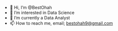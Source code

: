 - 👋 Hi, I’m @BestOhah
- 👀 I’m interested in Data Science
- 🌱 I’m currently a Data Analyst
- 📫 How to reach me, email; bestohah9@gmail.com

<!---
BestOhah/BestOhah is a ✨ special ✨ repository because its `README.md` (this file) appears on your GitHub profile.
You can click the Preview link to take a look at your changes.
--->
